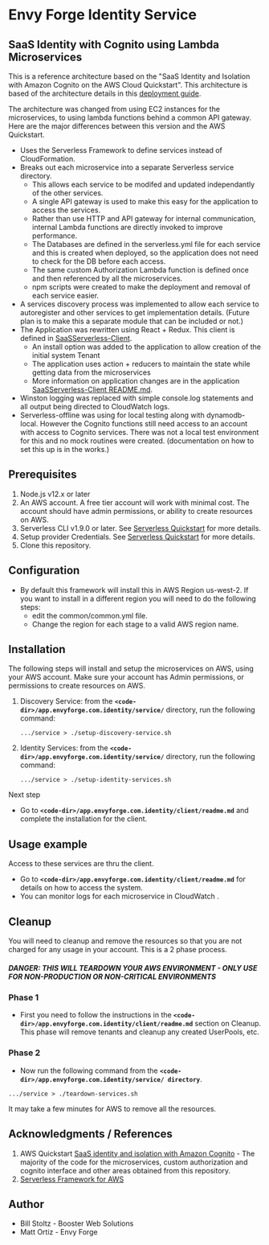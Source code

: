 # Envy Forge Identity Service

## SaaS Identity with Cognito using Lambda Microservices

This is a reference architecture based on the "SaaS Identity and Isolation with Amazon Cognito on the AWS Cloud Quickstart". This architecture is based of the architecture details in this [deployment guide](https://fwd.aws/XKYDP).

The architecture was changed from using EC2 instances for the microservices, to using lambda functions behind a common API gateway. Here are the major differences between this version and the AWS Quickstart.

- Uses the Serverless Framework to define services instead of CloudFormation.
- Breaks out each microservice into a separate Serverless service directory.
  - This allows each service to be modifed and updated independantly of the other services.
  - A single API gateway is used to make this easy for the application to access the services.
  - Rather than use HTTP and API gateway for internal communication, internal Lambda functions are directly invoked to improve performance.
  - The Databases are defined in the serverless.yml file for each service and this is created when deployed, so the application does not need to check for the DB before each access.
  - The same custom Authorization Lambda function is defined once and then referenced by all the microservices.
  - npm scripts were created to make the deployment and removal of each service easier.
- A services discovery process was implemented to allow each service to autoregister and other services to get implementation details. (Future plan is to make this a separate module that can be included or not.)
- The Application was rewritten using React + Redux. This client is defined in [SaaSServerless-Client](https://github.com/bwsolutions/SaaSServerless-Client).
  - An install option was added to the application to allow creation of the initial system Tenant
  - The application uses action + reducers to maintain the state while getting data from the microservices
  - More information on application changes are in the application [SaaSServerless-Client README.md](https://github.com/bwsolutions/SaaSServerless-Client).
- Winston logging was replaced with simple console.log statements and all output being directed to CloudWatch logs.
- Serverless-offline was using for local testing along with dynamodb-local. However the Cognito functions still need access to an account with access to Cognito services. There was not a local test environment for this and no mock routines were created. (documentation on how to set this up is in the works.)

## Prerequisites

1. Node.js v12.x or later
2. An AWS account. A free tier account will work with minimal cost. The account should have admin permissions, or ability to create resources on AWS.
3. Serverless CLI v1.9.0 or later. See [Serverless Quickstart](https://serverless.com/framework/docs/providers/aws/guide/quick-start/) for more details.
4. Setup provider Credentials. See [Serverless Quickstart](https://serverless.com/framework/docs/providers/aws/guide/quick-start/) for more details.
5. Clone this repository.

## Configuration

- By default this framework will install this in AWS Region us-west-2. If you want to install in a different region you will need to do the following steps:
  - edit the common/common.yml file.
  - Change the region for each stage to a valid AWS region name.

## Installation

The following steps will install and setup the microservices on AWS, using your AWS account. Make sure your account has Admin permissions, or permissions to create resources on AWS.

1. Discovery Service: from the **`<code-dir>/app.envyforge.com.identity/service/`** directory, run the following command: 
   ```
   .../service > ./setup-discovery-service.sh
   ```
2. Identity Services: from the **`<code-dir>/app.envyforge.com.identity/service/`** directory, run the following command: 
   ```
   .../service > ./setup-identity-services.sh
   ```

Next step

- Go to **`<code-dir>/app.envyforge.com.identity/client/readme.md`** and complete the installation for the client.

## Usage example

Access to these services are thru the client.

- Go to **`<code-dir>/app.envyforge.com.identity/client/readme.md`** for details on how to access the system.
- You can monitor logs for each microservice in CloudWatch .

## Cleanup

You will need to cleanup and remove the resources so that you are not charged for any usage in your account. This is a 2 phase process.

##### DANGER: THIS WILL TEARDOWN YOUR AWS ENVIRONMENT - ONLY USE FOR NON-PRODUCTION OR NON-CRITICAL ENVIRONMENTS

### Phase 1

- First you need to follow the instructions in the **`<code-dir>/app.envyforge.com.identity/client/readme.md`** section on Cleanup. This phase will remove tenants and cleanup any created UserPools, etc.

### Phase 2

- Now run the following command from the **`<code-dir>/app.envyforge.com.identity/service/ directory`**. 

```
.../service > ./teardown-services.sh
```

It may take a few minutes for AWS to remove all the resources.

## Acknowledgments / References

1. AWS Quickstart [SaaS identity and isolation with Amazon Cognito](https://aws.amazon.com/quickstart/saas/identity-with-cognito/) - The majority of the code for the microservices, custom authorization and cognito interface and other areas obtained from this repository.
2. [Serverless Framework for AWS](https://serverless.com/framework/docs/providers/aws/guide/quick-start/)

## Author

- Bill Stoltz - Booster Web Solutions
- Matt Ortiz - Envy Forge
